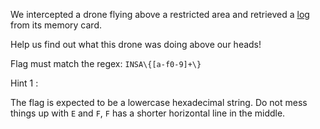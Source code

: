 We intercepted a drone flying above a restricted area and retrieved a [log](https://static.ctf.insecurity-insa.fr/5e97cfb3f4c64201c201a1703440c397f91be74b.tar.gz) from its memory card.

Help us find out what this drone was doing above our heads!

Flag must match the regex: `INSA\{[a-f0-9]+\}`

Hint 1 : 

The flag is expected to be a lowercase hexadecimal string. 
Do not mess things up with `E` and `F`, `F` has a shorter horizontal line in the middle.
